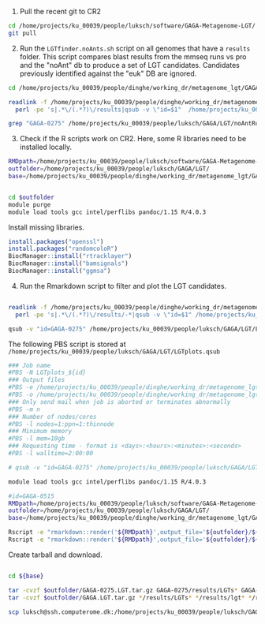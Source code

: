 1. Pull the recent git to CR2
```bash
cd /home/projects/ku_00039/people/luksch/software/GAGA-Metagenome-LGT/
git pull
```

2. Run the `LGTfinder.noAnts.sh` script on all genomes that have a `results` folder. This script compares blast results from the mmseq runs vs pro and the "noAnt" db to produce a set of LGT candidates. Candidates previously identified against the "euk" DB are ignored.
```bash
cd /home/projects/ku_00039/people/dinghe/working_dr/metagenome_lgt/GAGA/

readlink -f /home/projects/ku_00039/people/dinghe/working_dr/metagenome_lgt/GAGA/*/results| \
  perl -pe 's|.*\/(.*?)\/results|qsub -v \"id=$1"  /home/projects/ku_00039/people/luksch/software/GAGA-Metagenome-LGT/LGTfinder.noAnts.sh|g' > /home/projects/ku_00039/people/luksch/GAGA/LGT/noAntRuns.qsub.sh

grep "GAGA-0275" /home/projects/ku_00039/people/luksch/GAGA/LGT/noAntRuns.qsub.sh > tmp.qsub
```

3. Check if the R scripts work on CR2.
Here, some R libraries need to be installed locally.
```bash
RMDpath=/home/projects/ku_00039/people/luksch/software/GAGA-Metagenome-LGT/analyseLGTs.cr2.Rmd
outfolder=/home/projects/ku_00039/people/luksch/GAGA/LGT/
base=/home/projects/ku_00039/people/dinghe/working_dr/metagenome_lgt/GAGA/


cd $outfolder
module purge
module load tools gcc intel/perflibs pandoc/1.15 R/4.0.3
```

Install missing libraries.
```R
install.packages("openssl")
install.packages("randomcoloR")
BiocManager::install("rtracklayer")
BiocManager::install("bamsignals")
BiocManager::install("ggmsa")
```

4. Run the Rmarkdown script to filter and plot the LGT candidates.

```bash

readlink -f /home/projects/ku_00039/people/dinghe/working_dr/metagenome_lgt/GAGA/*/results/LGTs.nAo.candidateloci.loose.fa| \
  perl -pe 's|.*\/(.*?)\/results/-*|qsub -v \"id=$1" /home/projects/ku_00039/people/luksch/GAGA/LGT/LGTplots.qsub|g' > /home/projects/ku_00039/people/luksch/GAGA/LGT/LGTplots.qsub.sh

qsub -v "id=GAGA-0275" /home/projects/ku_00039/people/luksch/GAGA/LGT/LGTplots.qsub
```

The following PBS script is stored at `/home/projects/ku_00039/people/luksch/GAGA/LGT/LGTplots.qsub`
```bash
### Job name
#PBS -N LGTplots_${id}
### Output files
#PBS -e /home/projects/ku_00039/people/dinghe/working_dr/metagenome_lgt/GAGA/run_log/LGTplots_${id}.err
#PBS -o /home/projects/ku_00039/people/dinghe/working_dr/metagenome_lgt/GAGA/run_log/LGTplots_${id}.log
### Only send mail when job is aborted or terminates abnormally
#PBS -m n
### Number of nodes/cores
#PBS -l nodes=1:ppn=1:thinnode
### Minimum memory
#PBS -l mem=10gb
### Requesting time - format is <days>:<hours>:<minutes>:<seconds>
#PBS -l walltime=2:00:00

# qsub -v "id=GAGA-0275" /home/projects/ku_00039/people/luksch/GAGA/LGT/LGTplots.qsub

module load tools gcc intel/perflibs pandoc/1.15 R/4.0.3

#id=GAGA-0515
RMDpath=/home/projects/ku_00039/people/luksch/software/GAGA-Metagenome-LGT/analyseLGTs.cr2.Rmd
outfolder=/home/projects/ku_00039/people/luksch/GAGA/LGT/
base=/home/projects/ku_00039/people/dinghe/working_dr/metagenome_lgt/GAGA/

Rscript -e "rmarkdown::render('${RMDpath}',output_file='${outfolder}/${id}.euk.LGTfinder.html',params=list(id = '${id}',dir='${base}',type='euk'))"
Rscript -e "rmarkdown::render('${RMDpath}',output_file='${outfolder}/${id}.noAnt.LGTfinder.html',params=list(id = '${id}',dir='${base}',type='noAnt'))"
```


Create tarball and download.
```bash

cd ${base}

tar -cvzf $outfolder/GAGA-0275.LGT.tar.gz GAGA-0275/results/LGTs* GAGA-0275/results/lgt* GAGA-0275/results/*.euk.lgt.* GAGA-0275/results/*.noAnt.lgt.* GAGA-0275/results/genome.file
tar -cvzf $outfolder/GAGA.LGT.tar.gz */results/LGTs* */results/lgt* */results/*.euk.lgt.* */results/*.noAnt.lgt.* */results/genome.file

scp luksch@ssh.computerome.dk:/home/projects/ku_00039/people/luksch/GAGA/LGT/GAGA-0275.LGT.tar.gz /Users/lukas/sciebo/Projects/LGT/results/

```
